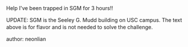 Help I've been trapped in SGM for 3 hours!!
ㅤ

UPDATE: SGM is the Seeley G. Mudd building on USC campus. The text above is for flavor and is not needed to solve the challenge.
ㅤ

author: neonlian
